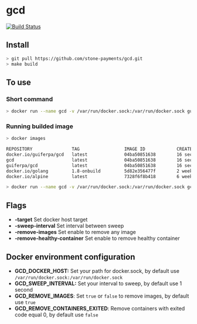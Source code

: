 # gcd

[![Build Status](https://travis-ci.org/stone-payments/gcd.svg?branch=master)](https://travis-ci.org/stone-payments/gcd)

## Install

```bash
> git pull https://github.com/stone-payments/gcd.git
> make build
```

## To use

### Short command
```bash
> docker run --name gcd -v /var/run/docker.sock:/var/run/docker.sock guiferpa/gcd
```
### Running builded image
```bash
> docker images

REPOSITORY               TAG                 IMAGE ID            CREATED             SIZE
docker.io/guiferpa/gcd   latest              04ba50851638        16 seconds ago      9.7 MB
gcd                      latest              04ba50851638        16 seconds ago      9.7 MB
guiferpa/gcd             latest              04ba50851638        16 seconds ago      9.7 MB
docker.io/golang         1.8-onbuild         5d82e356477f        2 weeks ago         699 MB
docker.io/alpine         latest              7328f6f8b418        6 weeks ago         3.97 MB

> docker run --name gcd -v /var/run/docker.sock:/var/run/docker.sock gcd
```

## Flags

- __-target__ Set docker host target
- __-sweep-interval__ Set interval between sweep
- __-remove-images__ Set enable to remove any image
- __-remove-healthy-container__ Set enable to remove healthy container

## Docker environment configuration

- __GCD_DOCKER_HOST:__ Set your path for docker.sock, by default use `/var/run/docker.sock:/var/run/docker.sock`
- __GCD_SWEEP_INTERVAL:__ Set your interval to sweep, by default use 1 second
- __GCD_REMOVE_IMAGES__: Set `true` or `false` to remove images, by default use `true`
- __GCD_REMOVE_CONTAINERS_EXITED__: Remove containers with exited code equal 0, by default use `false`
